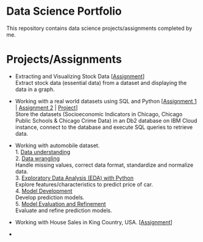 # Data Science Portfolio
This repository contains data science projects/assignments completed by me.

# Projects/Assignments
* Extracting and Visualizing Stock Data [[Assignment](https://github.com/TRL2508/Data-Science-Portfolio/blob/main/Assignment%20-%20Extracting%20and%20Visualizing%20Stock%20Data.ipynb "Assignment - Extracting and Visualizing Stock Data")] <br/>
Extract stock data (essential data) from a dataset and displaying the data in a graph.
            
* Working with a real world datasets using SQL and Python [[Assignment 1](https://github.com/TRL2508/Data-Science-Portfolio/blob/main/Assignment%201%20-%20Working%20with%20Chicago%20datasets%20using%20SQL%20and%20Python.ipynb "Assignment 1 - Working with Chicago datasets using SQL and Python") | [Assignment 2](https://github.com/TRL2508/Data-Science-Portfolio/blob/main/Assignment%202%20-%20Working%20with%20Chicago%20datasets%20using%20SQL%20and%20Python.ipynb "Assignment 2 - Working with Chicago datasets using SQL and Python") | [Project](https://github.com/TRL2508/Data-Science-Portfolio/blob/main/Project-Advanced%20SQL%20Techniques.ipynb "Project - Advanced SQL Techniques")] <br/>
Store the datasets (Socioeconomic Indicators in Chicago, Chicago Public Schools & Chicago Crime Data) in an Db2 database on IBM Cloud instance, connect to the database and execute SQL queries to retrieve data.
            
* Working with automobile dataset. <br/>
            1. [Data understanding]( "") <br/>
            2. [Data wrangling]( "") <br/>
            Handle missing values, correct data format, standardize and normalize data. <br/>
            3. [Exploratory Data Analysis (EDA) with Python]( "") <br/>
            Explore features/characteristics to predict price of car. <br/>
            4. [Model Development]( "") <br/>
            Develop prediction models. <br/>
            5. [Model Evaluation and Refinement]( "") <br/>
            Evaluate and refine prediction models. <br/>

* Working with House Sales in King Country, USA. [[Assignment]( "")] <br/>

*
